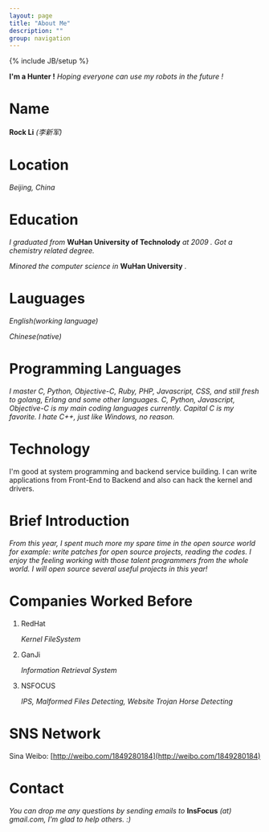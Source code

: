 ```yaml
---
layout: page
title: "About Me"
description: ""
group: navigation
---
```

{% include JB/setup %}

**I'm a Hunter !** *Hoping everyone can use my robots in the future !*

**Name**
===
**Rock Li** *(李新军)*

**Location**
===
*Beijing, China*

**Education**
===
*I graduated from* **WuHan University of Technolody** *at 2009 .* *Got a chemistry related degree.*

*Minored the computer science in* **WuHan University** *.*

**Lauguages**
===
*English(working language)*

*Chinese(native)*

**Programming Languages**
===
*I master C, Python, Objective-C, Ruby, PHP, Javascript, CSS, and still fresh to golang, Erlang and some other languages.*
*C, Python, Javascript, Objective-C is my main coding languages currently. Capital C is my favorite. I hate C++, just like Windows, no reason.*

**Technology**
===
I'm good at system programming and backend service building. I can write applications from Front-End to Backend and also can hack the kernel and drivers.

**Brief Introduction**
===
*From this year, I spent much more my spare time in the open source world for example: write patches for open source projects, reading the codes. I enjoy the feeling working with those talent programmers from the whole world. I will open source several useful projects in this year!*

**Companies Worked Before**
===
1. RedHat

   *Kernel FileSystem*
   
2. GanJi 

   *Information Retrieval System*
   
3. NSFOCUS

   *IPS, Malformed Files Detecting, Website Trojan Horse Detecting*

**SNS Network**
===

Sina Weibo: [http://weibo.com/1849280184](http://weibo.com/1849280184)

**Contact**
===
*You can drop me any questions by sending emails to* **InsFocus** *(at) gmail.com, I'm glad to help others. :)*



